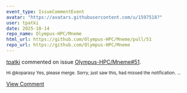 ```yaml
---
event_type: IssueCommentEvent
avatar: "https://avatars.githubusercontent.com/u/1597518?"
user: tpatki
date: 2025-10-14
repo_name: Olympus-HPC/Mneme
html_url: https://github.com/Olympus-HPC/Mneme/pull/51
repo_url: https://github.com/Olympus-HPC/Mneme
---
```


<a href='https://github.com/tpatki' target='_blank'>tpatki</a> commented on issue <a href='https://github.com/Olympus-HPC/Mneme/pull/51' target='_blank'>Olympus-HPC/Mneme#51</a>.

<small>Hi @koparasy Yes, please merge. Sorry, just saw this, had missed the notification. ...</small>

<a href='https://github.com/Olympus-HPC/Mneme/pull/51' target='_blank'>View Comment</a>